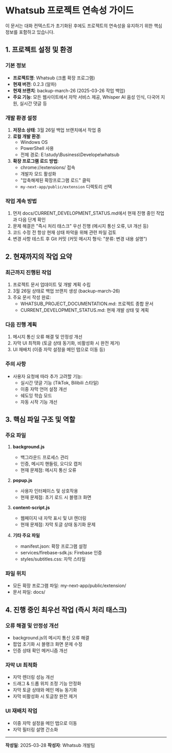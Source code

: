 # Whatsub 프로젝트 연속성 가이드

이 문서는 대화 컨텍스트가 초기화된 후에도 프로젝트의 연속성을 유지하기 위한 핵심 정보를 포함하고 있습니다.

## 1. 프로젝트 설정 및 환경

### 기본 정보
- **프로젝트명**: Whatsub (크롬 확장 프로그램)
- **현재 버전**: 0.2.3 (알파)
- **현재 브랜치**: backup-march-26 (2025-03-26 작업 백업)
- **주요 기능**: 모든 웹사이트에서 자막 서비스 제공, Whisper AI 음성 인식, 다국어 지원, 실시간 댓글 등

### 개발 환경 설정
1. **저장소 상태**: 3월 26일 백업 브랜치에서 작업 중
2. **로컬 개발 환경**: 
   - Windows OS
   - PowerShell 사용
   - 전체 경로: E:\study\Business\Develope\whatsub
3. **확장 프로그램 로드 방법**:
   - chrome://extensions/ 접속
   - 개발자 모드 활성화
   - "압축해제된 확장프로그램 로드" 클릭
   - `my-next-app/public/extension` 디렉토리 선택

### 작업 계속 방법
1. 먼저 docs/CURRENT_DEVELOPMENT_STATUS.md에서 현재 진행 중인 작업과 다음 단계 확인
2. 문제 해결은 "즉시 처리 태스크" 우선 진행 (메시지 통신 오류, UI 개선 등)
3. 코드 수정 전 항상 현재 상태 파악을 위해 관련 파일 검토
4. 변경 사항 테스트 후 Git 커밋 (커밋 메시지 형식: "분류: 변경 내용 설명")

## 2. 현재까지의 작업 요약

### 최근까지 진행된 작업
1. 프로젝트 문서 업데이트 및 개발 계획 수립
2. 3월 26일 상태로 백업 브랜치 생성 (backup-march-26)
3. 주요 문서 작성 완료:
   - WHATSUB_PROJECT_DOCUMENTATION.md: 프로젝트 종합 문서
   - CURRENT_DEVELOPMENT_STATUS.md: 현재 개발 상태 및 계획

### 다음 진행 계획
1. 메시지 통신 오류 해결 및 안정성 개선
2. 자막 UI 최적화 (토글 상태 동기화, 비활성화 시 완전 제거)
3. UI 재배치 (이중 자막 설정을 메인 탭으로 이동 등)

### 주의 사항
- 사용자 요청에 따라 추가 고려할 기능:
  - 실시간 댓글 기능 (TikTok, Bilibili 스타일)
  - 이중 자막 언어 설정 개선
  - 쉐도잉 학습 모드
  - 자동 시작 기능 개선

## 3. 핵심 파일 구조 및 역할

### 주요 파일
1. **background.js**
   - 백그라운드 프로세스 관리
   - 인증, 메시지 핸들링, 오디오 캡처
   - 현재 문제점: 메시지 통신 오류

2. **popup.js**
   - 사용자 인터페이스 및 상호작용
   - 현재 문제점: 초기 로드 시 블랭크 화면

3. **content-script.js**
   - 웹페이지 내 자막 표시 및 UI 렌더링
   - 현재 문제점: 자막 토글 상태 동기화 문제

4. **기타 주요 파일**
   - manifest.json: 확장 프로그램 설정
   - services/firebase-sdk.js: Firebase 인증
   - styles/subtitles.css: 자막 스타일

### 파일 위치
- 모든 확장 프로그램 파일: my-next-app/public/extension/
- 문서 파일: docs/

## 4. 진행 중인 최우선 작업 (즉시 처리 태스크)

### 오류 해결 및 안정성 개선
- background.js의 메시지 통신 오류 해결
- 팝업 초기화 시 블랭크 화면 문제 수정
- 인증 상태 확인 메커니즘 개선

### 자막 UI 최적화
- 자막 렌더링 성능 개선
- 드래그 & 드롭 위치 조정 기능 안정화
- 자막 토글 상태와 메인 메뉴 동기화
- 자막 비활성화 시 토글창 완전 제거

### UI 재배치 작업
- 이중 자막 설정을 메인 탭으로 이동
- 자막 필터링 설명 간소화

---

**작성일**: 2025-03-28
**작성자**: Whatsub 개발팀 